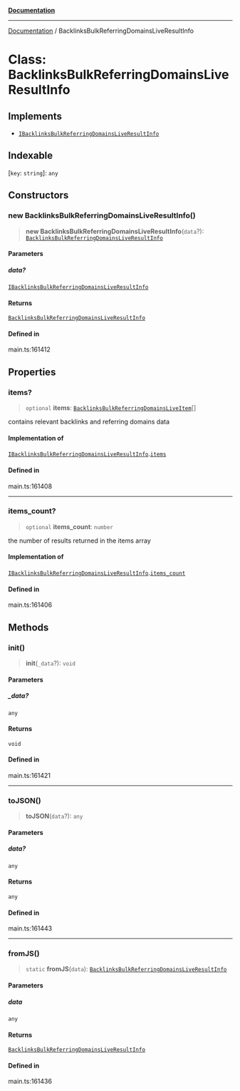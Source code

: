 [**Documentation**](../README.md)

***

[Documentation](../README.md) / BacklinksBulkReferringDomainsLiveResultInfo

# Class: BacklinksBulkReferringDomainsLiveResultInfo

## Implements

- [`IBacklinksBulkReferringDomainsLiveResultInfo`](../interfaces/IBacklinksBulkReferringDomainsLiveResultInfo.md)

## Indexable

 \[`key`: `string`\]: `any`

## Constructors

### new BacklinksBulkReferringDomainsLiveResultInfo()

> **new BacklinksBulkReferringDomainsLiveResultInfo**(`data`?): [`BacklinksBulkReferringDomainsLiveResultInfo`](BacklinksBulkReferringDomainsLiveResultInfo.md)

#### Parameters

##### data?

[`IBacklinksBulkReferringDomainsLiveResultInfo`](../interfaces/IBacklinksBulkReferringDomainsLiveResultInfo.md)

#### Returns

[`BacklinksBulkReferringDomainsLiveResultInfo`](BacklinksBulkReferringDomainsLiveResultInfo.md)

#### Defined in

main.ts:161412

## Properties

### items?

> `optional` **items**: [`BacklinksBulkReferringDomainsLiveItem`](BacklinksBulkReferringDomainsLiveItem.md)[]

contains relevant backlinks and referring domains data

#### Implementation of

[`IBacklinksBulkReferringDomainsLiveResultInfo`](../interfaces/IBacklinksBulkReferringDomainsLiveResultInfo.md).[`items`](../interfaces/IBacklinksBulkReferringDomainsLiveResultInfo.md#items)

#### Defined in

main.ts:161408

***

### items\_count?

> `optional` **items\_count**: `number`

the number of results returned in the items array

#### Implementation of

[`IBacklinksBulkReferringDomainsLiveResultInfo`](../interfaces/IBacklinksBulkReferringDomainsLiveResultInfo.md).[`items_count`](../interfaces/IBacklinksBulkReferringDomainsLiveResultInfo.md#items_count)

#### Defined in

main.ts:161406

## Methods

### init()

> **init**(`_data`?): `void`

#### Parameters

##### \_data?

`any`

#### Returns

`void`

#### Defined in

main.ts:161421

***

### toJSON()

> **toJSON**(`data`?): `any`

#### Parameters

##### data?

`any`

#### Returns

`any`

#### Defined in

main.ts:161443

***

### fromJS()

> `static` **fromJS**(`data`): [`BacklinksBulkReferringDomainsLiveResultInfo`](BacklinksBulkReferringDomainsLiveResultInfo.md)

#### Parameters

##### data

`any`

#### Returns

[`BacklinksBulkReferringDomainsLiveResultInfo`](BacklinksBulkReferringDomainsLiveResultInfo.md)

#### Defined in

main.ts:161436
